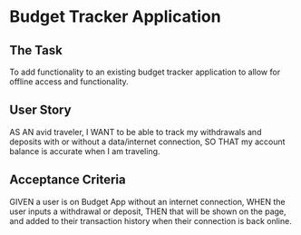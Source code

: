 # Budget Tracker Application

## The Task

To add functionality to an existing budget tracker application to allow for offline access and functionality.

## User Story

AS AN avid traveler, I WANT to be able to track my withdrawals and deposits with or without a data/internet connection, SO THAT my account balance is accurate when I am traveling.

## Acceptance Criteria

GIVEN a user is on Budget App without an internet connection, WHEN the user inputs a withdrawal or deposit, THEN that will be shown on the page, and added to their transaction history when their connection is back online.